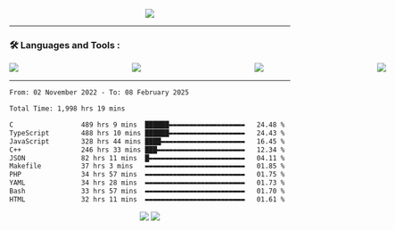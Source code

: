 <p align="center">
  <img src="https://metrics.lecoq.io/LouisLanganay?template=classic&base=header%2C%20activity%2C%20community%2C%20repositories%2C%20metadata&base.indepth=false&base.hireable=false&base.skip=false&config.timezone=Europe%2FParis&config.display=large">
</p>

<hr>

### :hammer_and_wrench: Languages and Tools :
<div style="display: flex; flex-direction: row; gap: 100px">
    <img src="https://img.shields.io/badge/C-00599C?style=for-the-badge&logo=c&logoColor=white"/>&nbsp;
    <img src="https://img.shields.io/badge/C++-00599C?style=for-the-badge&logo=C%2B%2B&logoColor=white"/>&nbsp;
    <img src="https://img.shields.io/badge/node.js-6DA55F?style=for-the-badge&logo=node.js&logoColor=white"/>&nbsp;
    <img src="https://img.shields.io/badge/JavaScript-323330?style=for-the-badge&logo=javascript&logoColor=F7DF1E"/>&nbsp; 
    <img src="https://img.shields.io/badge/TypeScript-3178C6?style=for-the-badge&logo=TypeScript&logoColor=61DAFB"/>&nbsp;
    <img src="https://img.shields.io/badge/React-20232A?style=for-the-badge&logo=react&logoColor=61DAFB"/>&nbsp;
    <img src="https://img.shields.io/badge/NextJS-294172?style=for-the-badge&logo=fedora&logoColor=white"/>&nbsp;
    <img src="https://img.shields.io/badge/Tailwind_CSS-38B2AC?style=for-the-badge&logo=tailwind-css&logoColor=white"/>&nbsp;
    <img src="https://img.shields.io/badge/MongoDB-%234ea94b.svg?style=for-the-badge&logo=mongodb&logoColor=white"/>&nbsp;
    <img src="https://img.shields.io/badge/NPM-%23CB3837.svg?style=for-the-badge&logo=npm&logoColor=white"/>&nbsp;
    <img src="https://img.shields.io/badge/Fedora-294172?style=for-the-badge&logo=fedora&logoColor=white"/>&nbsp;
</div>

<hr>

<p align="center">
<!--START_SECTION:waka-->

```txt
From: 02 November 2022 - To: 08 February 2025

Total Time: 1,998 hrs 19 mins

C                 489 hrs 9 mins  ██████▬▬▬▬▬▬▬▬▬▬▬▬▬▬▬▬▬▬▬   24.48 %
TypeScript        488 hrs 10 mins ██████▬▬▬▬▬▬▬▬▬▬▬▬▬▬▬▬▬▬▬   24.43 %
JavaScript        328 hrs 44 mins ████▬▬▬▬▬▬▬▬▬▬▬▬▬▬▬▬▬▬▬▬▬   16.45 %
C++               246 hrs 33 mins ███▬▬▬▬▬▬▬▬▬▬▬▬▬▬▬▬▬▬▬▬▬▬   12.34 %
JSON              82 hrs 11 mins  █▬▬▬▬▬▬▬▬▬▬▬▬▬▬▬▬▬▬▬▬▬▬▬▬   04.11 %
Makefile          37 hrs 3 mins   ▬▬▬▬▬▬▬▬▬▬▬▬▬▬▬▬▬▬▬▬▬▬▬▬▬   01.85 %
PHP               34 hrs 57 mins  ▬▬▬▬▬▬▬▬▬▬▬▬▬▬▬▬▬▬▬▬▬▬▬▬▬   01.75 %
YAML              34 hrs 28 mins  ▬▬▬▬▬▬▬▬▬▬▬▬▬▬▬▬▬▬▬▬▬▬▬▬▬   01.73 %
Bash              33 hrs 57 mins  ▬▬▬▬▬▬▬▬▬▬▬▬▬▬▬▬▬▬▬▬▬▬▬▬▬   01.70 %
HTML              32 hrs 11 mins  ▬▬▬▬▬▬▬▬▬▬▬▬▬▬▬▬▬▬▬▬▬▬▬▬▬   01.61 %
```

<!--END_SECTION:waka-->
</p>

<p align="center">
  <img src="https://visitor-badge.laobi.icu/badge?page_id=LouisLanganay.LouisLanganay">
  <img src=https://img.shields.io/badge/Wakatime%20Best%20Rank-189-blue">
</p>
